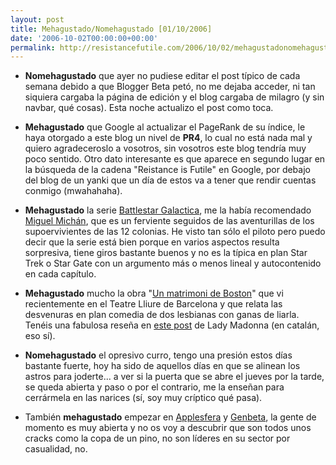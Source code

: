 ```yaml
---
layout: post
title: Mehagustado/Nomehagustado [01/10/2006]
date: '2006-10-02T00:00:00+00:00'
permalink: http://resistancefutile.com/2006/10/02/mehagustadonomehagustado-01102006/
---
```

- <span style="font-weight:bold;">Nomehagustado</span> que ayer no pudiese editar el post típico de cada semana debido a que Blogger Beta petó, no me dejaba acceder, ni tan siquiera cargaba la página de edición y el blog cargaba de milagro (y sin navbar, qué cosas). Esta noche actualizo el post como  toca.

- <span style="font-weight:bold;">Mehagustado</span> que Google al actualizar el PageRank de su índice, le haya otorgado a este blog un nivel de <span style="font-weight:bold;">PR4</span>, lo cual no está nada mal y quiero agradeceroslo a vosotros, sin vosotros este blog tendría muy poco sentido. Otro dato interesante es que aparece en segundo lugar en la búsqueda de la cadena "Reistance is Futile" en Google, por debajo del blog de un yanki que un día de estos va a tener que rendir cuentas conmigo (mwahahaha).

- <span style="font-weight:bold;">Mehagustado</span> la serie <a href="http://www.imdb.com/title/tt0314979/">Battlestar Galactica</a>, me la había recomendado <a href="http://backfocus.info">Miguel Michán</a>, que es un ferviente seguidos de las aventurillas de los supoervivientes de las 12 colonias. He visto tan sólo el piloto pero puedo decir que la serie está bien porque en varios aspectos resulta sorpresiva, tiene giros bastante buenos y no es la típica en plan Star Trek o Star Gate con un argumento más o menos lineal y autocontenido en cada capítulo.

- <span style="font-weight:bold;">Mehagustado</span> mucho la obra "<a href="http://www.teatrenacional.com/obra_teatre/un_matrimoni_de_boston.html">Un matrimoni de Boston</a>" que vi recientemente en el Teatre Lliure de Barcelona y que relata las desvenuras en plan comedia de dos lesbianas con ganas de liarla. Tenéis una fabulosa reseña en <a href="http://childrenatyourfeet.blogspot.com/2006/10/un-matrimoni-de-boston.html">este post</a> de Lady Madonna (en catalán, eso sí).

- <span style="font-weight:bold;">Nomehagustado</span> el opresivo curro, tengo una presión estos días bastante fuerte, hoy ha sido de aquellos días en que se alinean los astros para joderte... a ver si la puerta que se abre el jueves por la tarde, se queda abierta y paso o por el contrario, me la enseñan para cerrármela en las narices (sí, soy muy críptico qué pasa).

- También <span style="font-weight:bold;">mehagustado</span> empezar en <a href="http://applesfera.com">Applesfera</a> y <a href="http://genbeta.com">Genbeta</a>, la gente de momento es muy abierta y no os voy a descubrir que son todos unos cracks como la copa de un pino, no son líderes en su sector por casualidad, no.
